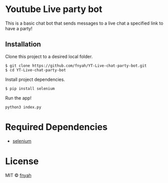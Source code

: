 # Youtube Live party bot

This is a basic chat bot that sends messages to a live chat a specified link to have a party!

## Installation 

Clone this project to a desired local folder. 

```
$ git clone https://github.com/fnyah/YT-Live-chat-party-bot.git
$ cd YT-Live-chat-party-bot
```

Install project dependencies. 

```
$ pip install selenium
```

Run the app!

```
python3 index.py
```

# Required Dependencies

* [selenium](https://www.selenium.dev/)

# License

MIT ©  [fnyah](https://github.com/fnyah)
